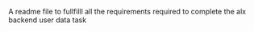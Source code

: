 A readme file to fullfilll all the requirements required to complete the alx backend user data task
